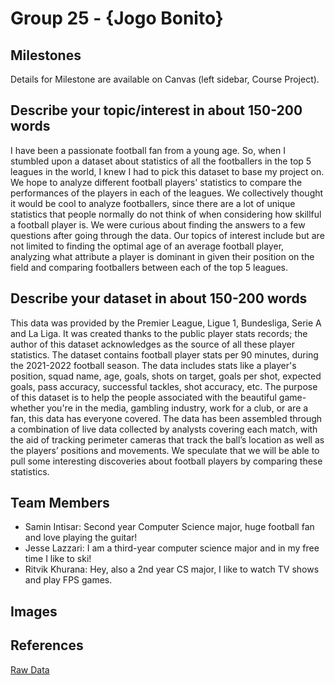 # Group 25 - {Jogo Bonito}

## Milestones

Details for Milestone are available on Canvas (left sidebar, Course Project).

## Describe your topic/interest in about 150-200 words

I have been a passionate football fan from a young age. So, when I stumbled upon a dataset about statistics of all the footballers in the top 5 leagues in the world, I knew I had to pick this dataset to base my project on. We hope to analyze different football players' statistics to compare the performances of the players in each of the leagues. We collectively thought it would be cool to analyze footballers, since there are a lot of unique statistics that people normally do not think of when considering how skillful a football player is. We were curious about finding the answers to a few questions after going through the data. Our topics of interest include but are not limited to finding the optimal age of an average football player, analyzing what attribute a player is dominant in given their position on the field and comparing footballers between each of the top 5 leagues.

## Describe your dataset in about 150-200 words

This data was provided by the Premier League, Ligue 1, Bundesliga, Serie A and La Liga. It was created thanks to the public player stats records; the author of this dataset acknowledges as the source of all these player statistics. The dataset contains football player stats per 90 minutes, during the 2021-2022 football season. The data includes stats like a player's position, squad name, age, goals, shots on target, goals per shot, expected goals, pass accuracy, successful tackles, shot accuracy, etc. The purpose of this dataset is to help the people associated with the beautiful game- whether you're in the media, gambling industry, work for a club, or are a fan, this data has everyone covered. The data has been assembled through a combination of live data collected by analysts covering each match, with the aid of tracking perimeter cameras that track the ball’s location as well as the players’ positions and movements. We speculate that we will be able to pull some interesting discoveries about football players by comparing these statistics.

## Team Members

- Samin Intisar: Second year Computer Science major, huge football fan and love playing the guitar!
- Jesse Lazzari: I am a third-year computer science major and in my free time I like to ski!
- Ritvik Khurana: Hey, also a 2nd year CS major, I like to watch TV shows and play FPS games.

## Images

<!-- **Please remember to update this section and remove the test image!** -->

<!-- {You can use this area for any images you want to include} -->

<!-- <img src ="images/test.png" width="100px"> -->

## References

<!-- **Please remember to update this section** -->

[Raw Data](https://fbref.com/en/comps/Big5/stats/players/Big-5-European-Leagues-Stats)

<!-- {Add your credits, acknowledgements, references, or citations **including a link to the data source** here} -->
